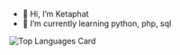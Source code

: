 - 👋 Hi, I’m Ketaphat
- 🌱 I’m currently learning python, php, sql 

![Top Languages Card](https://github-readme-stats.vercel.app/api/top-langs/?username=keta410)
